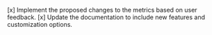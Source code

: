 [x] Implement the proposed changes to the metrics based on user feedback.
[x] Update the documentation to include new features and customization options.